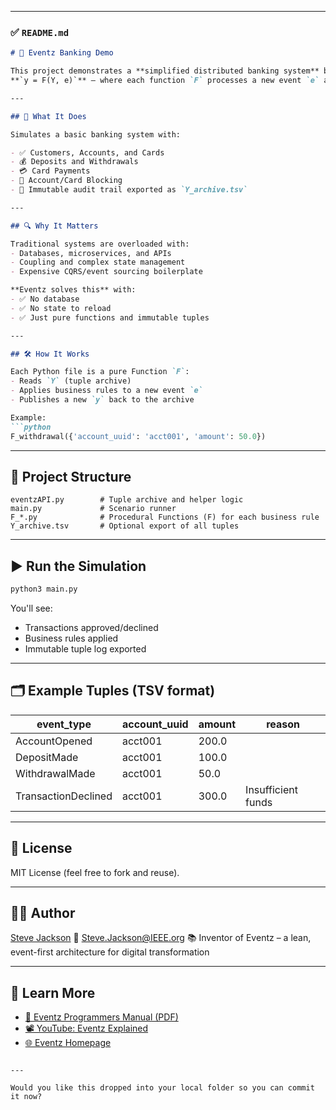 
---

### ✅ `README.md`

````markdown
# 🏦 Eventz Banking Demo

This project demonstrates a **simplified distributed banking system** built using the [Eventz](https://eventzapi.com) methodology:  
**`y = F(Y, e)`** — where each function `F` processes a new event `e` and the archive `Y` to produce a new immutable result `y`.

---

## 🚀 What It Does

Simulates a basic banking system with:

- ✅ Customers, Accounts, and Cards
- 💰 Deposits and Withdrawals
- 💳 Card Payments
- 🚫 Account/Card Blocking
- 🧾 Immutable audit trail exported as `Y_archive.tsv`

---

## 🔍 Why It Matters

Traditional systems are overloaded with:
- Databases, microservices, and APIs
- Coupling and complex state management
- Expensive CQRS/event sourcing boilerplate

**Eventz solves this** with:
- ✅ No database
- ✅ No state to reload
- ✅ Just pure functions and immutable tuples

---

## 🛠 How It Works

Each Python file is a pure Function `F`:
- Reads `Y` (tuple archive)
- Applies business rules to a new event `e`
- Publishes a new `y` back to the archive

Example:
```python
F_withdrawal({'account_uuid': 'acct001', 'amount': 50.0})
````

---

## 📁 Project Structure

```
eventzAPI.py        # Tuple archive and helper logic
main.py             # Scenario runner
F_*.py              # Procedural Functions (F) for each business rule
Y_archive.tsv       # Optional export of all tuples
```

---

## ▶️ Run the Simulation

```bash
python3 main.py
```

You'll see:

* Transactions approved/declined
* Business rules applied
* Immutable tuple log exported

---

## 🗂 Example Tuples (TSV format)

| event\_type         | account\_uuid | amount | reason             |
| ------------------- | ------------- | ------ | ------------------ |
| AccountOpened       | acct001       | 200.0  |                    |
| DepositMade         | acct001       | 100.0  |                    |
| WithdrawalMade      | acct001       | 50.0   |                    |
| TransactionDeclined | acct001       | 300.0  | Insufficient funds |

---

## 📄 License

MIT License (feel free to fork and reuse).

---

## 🙋‍♂️ Author

[Steve Jackson](https://www.linkedin.com/in/steve-jackson-b8675431/)
📧 [Steve.Jackson@IEEE.org](mailto:Steve.Jackson@IEEE.org)
📚 Inventor of Eventz – a lean, event-first architecture for digital transformation

---

## 🧠 Learn More

* [📘 Eventz Programmers Manual (PDF)](https://eventzapi.com/wp-content/uploads/2025/03/Eventz-Programmers-Manual-v2.3.pdf)
* [📽 YouTube: Eventz Explained](https://www.youtube.com/@EventzAPI)
* [🌐 Eventz Homepage](https://eventzapi.com)

```

---

Would you like this dropped into your local folder so you can commit it now?
```
